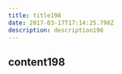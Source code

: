 ```yaml
---
title: title198
date: 2017-03-17T17:14:25.798Z
description: description198
---
```


## content198
  

